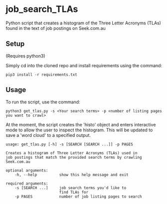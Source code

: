 # job_search_TLAs
Python script that creates a histogram of the Three Letter Acronyms (TLAs) found in the text of job postings on Seek.com.au

## Setup
(Requires python3) 

Simply cd into the cloned repo and install requirements using the command:

```pip3 install -r requirements.txt```

## Usage
To run the script, use the command:

```python3 get_tlas.py -s <Your search terms> -p <number of listing pages you want to crawl>```

At the moment, the script creates the 'histo' object and enters interactive mode to allow the user to inspect the histogram. This will be updated to save a 'word cloud' to a specified output.


```
usage: get_tlas.py [-h] -s [SEARCH [SEARCH ...]] -p PAGES

Creates a histogram of Three Letter Acronyms (TLAs) used in
job postings that match the provided search terms by crawling
Seek.com.au
                                                            
optional arguments:
    -h, --help          show this help message and exit

required arguments:
    -s [SEARCH ...]     job search terms you'd like to 
                        find TLAs for
    -p PAGES            number of job listing pages to search
```